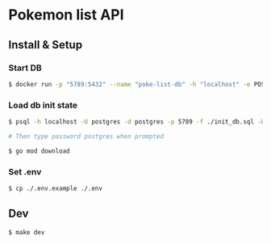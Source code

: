 # Pokemon list API

## Install & Setup

### Start DB

```sh
$ docker run -p "5789:5432" --name "poke-list-db" -h "localhost" -e POSTGRES_PASSWORD="postgres" -e POSTGRES_USER="postgres" -e POSTGRES_DB="postgres" -d postgres:15.4
```

### Load db init state

```sh
$ psql -h localhost -U postgres -d postgres -p 5789 -f ./init_db.sql -W

# Then type password postgres when prompted
```

```sh
$ go mod download
```

### Set .env

```sh
$ cp ./.env.example ./.env
```

## Dev

```sh
$ make dev
```
